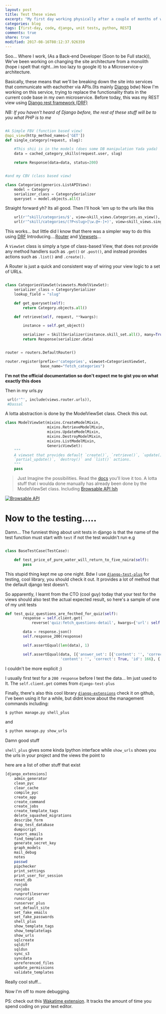 ```yaml
---
layout: post
title: Test these views
excerpt: "My first day working physically after a couple of months of working remotely. Here's what I learnt"
categories: blog
tags: [first-day, code, django, unit tests, python, REST]
comments: true
share: true
modified: 2017-08-16T08:12:37.926359
---
```


Soo...
Where I work, (As a Back-end Developer (Soon to be Full stack)), We've been working on changing the site architecture from 
a monolith (hope i spelt that right...im too lazy to google it) to a Microservice-y architecture.

Basically, these means that we'll be breaking down the site into services that communicate with eachother via APIs.(Its mainly [Django](http://djangoproject.com) bdw)
Now I'm working on this service, trying to replace the functionality thats in the current code base in my own microservice.
Before today, this was my REST view using [Django rest framework (DRF)](http://djangorestframework)

*NB: If you haven't heard of Django before, the rest of these stuff will be to you what PHP is to me*

```python

#A Simple FBV (function based view)
@api_view(http_method_names=['GET'])
def single_category(request, slug):

    #This shii is in the models (does some DB manipulation Yada yada)
    data = cached_category_skills(request.user, slug)

    return Response(data=data, status=200)


#and my CBV (class based view)

class Categories(generics.ListAPIView):
    model = Category
    serializer_class = CategorySerializer
    queryset = model.objects.all()
```

Straight forward yh? Its all good. Then I'll hook 'em up to the urls like this

```python
    url(r'^skill/categories/$', view=skill_views.Categories.as_view(), name="categories"),
    url(r'^skill/categories/(?P<slug>[\w.@+-]+)', view=skill_views.single_category, name="category"),
```

This works... but little did I know that there was a simpler way to do this using [DRF](http://djangorestframework)
Introducing....[Router](http://www.django-rest-framework.org/api-guide/routers/) and [Viewsets](http://www.django-rest-framework.org/api-guide/viewsets/)...

A `ViewSet` class is simply a type of class-based View, that does not provide any method handlers such as `.get()` or `.post()`, and instead provides actions such as `.list()` and `.create().`

A Router is just a quick and consistent way of wiring your view logic to a set of URLs.

```python

class CategoriesViewSet(viewsets.ModelViewSet):
    serializer_class = CategorySerializer
    lookup_field = "slug"

    def get_queryset(self):
        return Category.objects.all()

    def retrieve(self, request, **kwargs):

        instance = self.get_object()

        serializer = SkillSerializer(instance.skill_set.all(), many=True)
        return Response(serializer.data)


router = routers.DefaultRouter()

router.register(prefix=r'categories', viewset=CategoriesViewSet,
                base_name="fetch_categories")

```
**I'm not the official documentation so don't expect me to gist you on what exactly this does**

Then in my urls.py 
```python
 url(r'^', include(views.router.urls)),
 #Dassal
```
A lotta abstraction is done by the ModelViewSet class. Check this out.

```python
class ModelViewSet(mixins.CreateModelMixin,
                   mixins.RetrieveModelMixin,
                   mixins.UpdateModelMixin,
                   mixins.DestroyModelMixin,
                   mixins.ListModelMixin,
                   GenericViewSet):
    """
    A viewset that provides default `create()`, `retrieve()`, `update()`,
    `partial_update()`, `destroy()` and `list()` actions.
    """
    pass

```

> Just Imagine the possibilities. Read the [docs](http://www.django-rest-framework.org/api-guide/viewsets/) you'll love it too.
A lotta stuff that i woulda done manually has already been done by the ModelViewSet class. Including [Browsable API Ish](http://www.django-rest-framework.org/topics/browsable-api/)

[![Browsable API]({{site.url}}/images/browsableapi.png)]({{site.url}}/images/browsableapi.png "Browsable API")


# Now to the testing.....
Damn... The funniest thing about unit tests in django is that the name of the test function must start with `test`
if not the test wouldn't run e.g 

```python

class BaseTestCase(TestCase):

    def test_price_of_pure_water_will_return_to_five_naira(self):
        pass

```

This stupid thing kept me up one night. Bdw I use [`django-test-plus`](https://github.com/revsys/django-test-plus) for testing, cool library, you should check it out.
It provides a lot of method that the default django test doesn't.

So apparently, I learnt from the CTO (cool guy) today that your test for the views should also test the actual expected result, so here's a sample of one
of my unit tests

```python
def test_quiz_questions_are_fecthed_for_quiz(self):
        response = self.client.get(
            reverse('quiz:fetch_questions-detail', kwargs={'url': self.skill1.quiz.url}))

        data = response.json()
        self.response_200(response)

        self.assertEqual(len(data), 1)

        self.assertEqual(data, [{'answer_set': [{'content': '', 'correct': False, 'id': 168}, {'content': '', 'correct': False, 'id': 167}, {
                         'content': '', 'correct': True, 'id': 166}, {'content': '', 'correct': False, 'id': 165}], 'content': 'whats my name?', 'id': 0}])

``` 

I couldn't be more explicit ;)

I usually first test for a `200 response` before I test the data... Im just used to It. 
The `self.client.get` comes from `django-test-plus`

Finally, there's also this cool library [`django-extensions`](https://github.com/django-extensions/django-extensions) check it on github, I've been using it for a while, but didnt know about the management commands including:

```bash
$ python manage.py shell_plus
```

and 


```bash
$ python manage.py show_urls
```

Damn good stuff

`shell_plus` gives some kinda Ipython interface while `show_urls` shows you the urls in your project and the views the point to

here are a list of other stuff that exist

```bash
[django_extensions]
    admin_generator
    clean_pyc
    clear_cache
    compile_pyc
    create_app
    create_command
    create_jobs
    create_template_tags
    delete_squashed_migrations
    describe_form
    drop_test_database
    dumpscript
    export_emails
    find_template
    generate_secret_key
    graph_models
    mail_debug
    notes
    passwd
    pipchecker
    print_settings
    print_user_for_session
    reset_db
    runjob
    runjobs
    runprofileserver
    runscript
    runserver_plus
    set_default_site
    set_fake_emails
    set_fake_passwords
    shell_plus
    show_template_tags
    show_templatetags
    show_urls
    sqlcreate
    sqldiff
    sqldsn
    sync_s3
    syncdata
    unreferenced_files
    update_permissions
    validate_templates
```


Really cool stuff...

Now I'm off to more debugging.

PS: check out this [Wakatime extension](https://wakatime.com/). It tracks the amount of time you spend coding on your text editor.